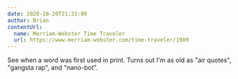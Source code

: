 ```yaml
---
date: 2020-10-20T21:33:00
author: Brian
contentUrl: 
  name: Merriam-Webster Time Traveler
  url: https://www.merriam-webster.com/time-traveler/1989
---
```

See when a word was first used in print. Turns out I'm as old as "air quotes", "gangsta rap", and "nano-bot".